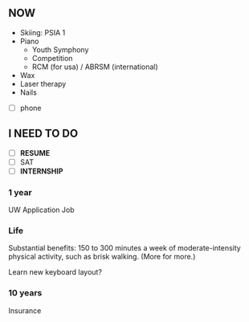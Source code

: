## NOW
- Skiing: PSIA 1
- Piano
	- Youth Symphony
	- Competition
	- RCM (for usa) / ABRSM (international)
- Wax
- Laser therapy
- Nails
- [ ] phone
## I NEED TO DO
- [ ] **RESUME**
- [ ] SAT
- [ ] **INTERNSHIP**

### 1 year
UW Application
Job
### Life
Substantial benefits: 150 to 300 minutes a week of moderate-intensity physical activity, such as brisk walking. (More for more.)

Learn new keyboard layout?
### 10 years
Insurance